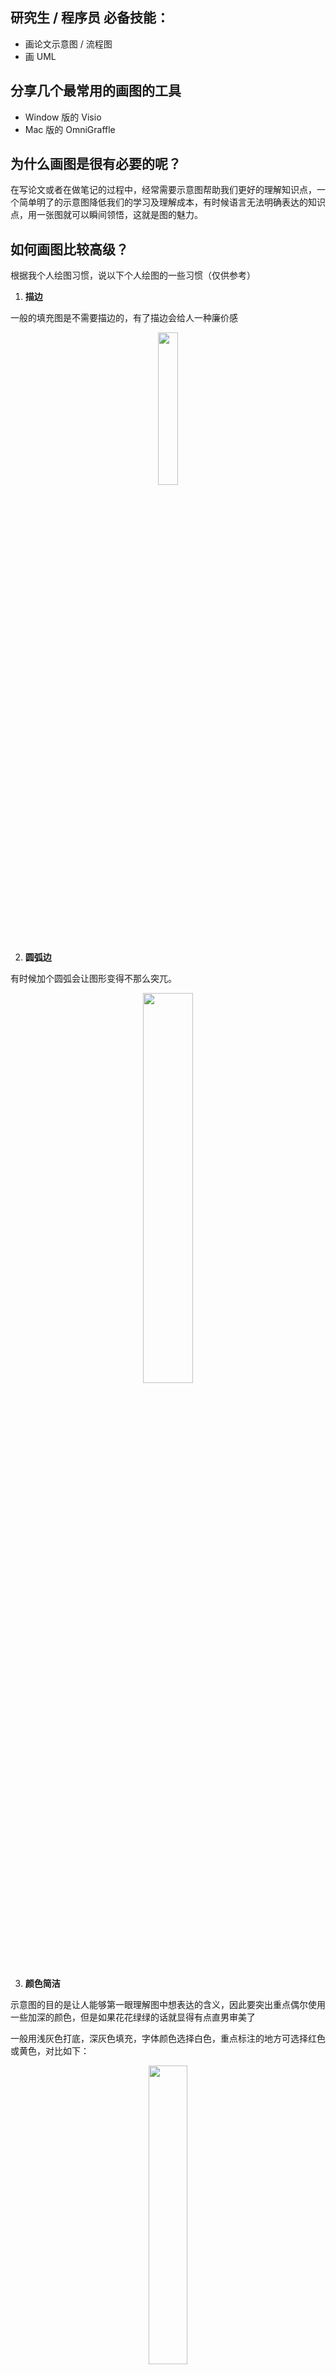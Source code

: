 

## 研究生 / 程序员  必备技能：

+ 画论文示意图 / 流程图
+ 画 UML 



## 分享几个最常用的画图的工具

+ Window 版的 Visio
+ Mac 版的 OmniGraffle



## 为什么画图是很有必要的呢？

在写论文或者在做笔记的过程中，经常需要示意图帮助我们更好的理解知识点，一个简单明了的示意图降低我们的学习及理解成本，有时候语言无法明确表达的知识点，用一张图就可以瞬间领悟，这就是图的魅力。



## 如何画图比较高级？

根据我个人绘图习惯，说以下个人绘图的一些习惯（仅供参考）

1. **描边**

一般的填充图是不需要描边的，有了描边会给人一种廉价感

<div align=center><img src="https://tva1.sinaimg.cn/large/008eGmZEgy1gobrg07a3dj319809yjrd.jpg" width="25%" height="25%"></div>

2. **圆弧边**

有时候加个圆弧会让图形变得不那么突兀。

<div align=center><img src="https://tva1.sinaimg.cn/large/008eGmZEgy1gobrg5cdeyj30og05kq3t.jpg" width="40%" height="40%"></div>

3. **颜色简洁**

示意图的目的是让人能够第一眼理解图中想表达的含义，因此要突出重点偶尔使用一些加深的颜色，但是如果花花绿绿的话就显得有点直男审美了

一般用浅灰色打底，深灰色填充，字体颜色选择白色，重点标注的地方可选择红色或黄色，对比如下：

<div align=center><img src="https://tva1.sinaimg.cn/large/008eGmZEgy1gobrg7os39j31ne0mfwfm.jpg" width="35%" height="35%"></div>

4. **选色**

如果你比较专业可直接使用七彩盘选色，七彩盘选色的好处是可以提供更广泛的色域。

<div align=center><img src="https://tva1.sinaimg.cn/large/008eGmZEgy1gobrgdnmtfj30co0my0zg.jpg" width="20%" height="20%"></div>

如果你是新手，可以通过其他方式，比如画笔选色，画笔选色的好处是颜色定位容易，因为在一般的绘图中使用的颜色是比较单一的。

<div align=center><img src="https://tva1.sinaimg.cn/large/008eGmZEgy1gobrgg84z8j30cw0n2dob.jpg" width="20%" height="20%"></div>

5. **透明度**

透明读是有必要的，比如画 CAP 定理时，选择 50% 透明读来表示交集的效果

<div align=center><img src="https://tva1.sinaimg.cn/large/008eGmZEgy1gobrgk9reaj30u00u0wk8.jpg" width="40%" height="40%"></div>

## 你可以用它画什么？

1. **UML 图**

<div align=center><img src="https://tva1.sinaimg.cn/large/008eGmZEgy1gobrgwh1v3j31m70izjv1.jpg" width="60%" height="60%"></div>

2. **logo**

你可以制作各种logo

<div align=center><img src="https://tva1.sinaimg.cn/large/008eGmZEgy1gobrh0pes0j322c0u0tob.jpg" width="60%" height="60%"></div>

3. **流程图**

<div align=center><img src="https://tva1.sinaimg.cn/large/008eGmZEgy1gobrh8zscqj30u0167thf.jpg" width="30%" height="30%"></div>

4. **示意图**

<div align=center><img src="https://tva1.sinaimg.cn/large/008eGmZEgy1gobrhe5lqrj31a90u0wob.jpg" width="60%" height="60%"></div>

<div align=center><img src="https://tva1.sinaimg.cn/large/008eGmZEgy1gobrhln7alj31bh0miq70.jpg" width="70%" height="70%"></div>

> 当然，画图只是辅助技能，最终还是要回归到代码，不能将过多精力放在如何提升画图的技能上，这样不就本末倒置了嘛。

